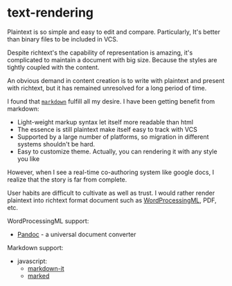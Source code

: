 # text-rendering

Plaintext is so simple and easy to edit and compare. Particularly, It's better than binary files to be included in VCS.

Despite richtext's the capability of representation is amazing, it's complicated to maintain a document with big size. Because the styles are tightly coupled with the content.

An obvious demand in content creation is to write with plaintext and present with richtext, but it has remained unresolved for a long period of time.

I found that [`markdown`](https://datatracker.ietf.org/doc/html/rfc7763) fulfill all my desire. I have been getting benefit from markdown:

- Light-weight markup syntax let itself more readable than html
- The essence is still plaintext make itself easy to track with VCS
- Supported by a large number of platforms, so migration in different systems shouldn't be hard.
- Easy to customize theme. Actually, you can rendering it with any style you like

However, when I see a real-time co-authoring system like google docs, I realize that the story is far from complete.

User habits are difficult to cultivate as well as trust. I would rather render plaintext into richtext format document such as [WordProcessingML](http://officeopenxml.com/anatomyofOOXML.php), PDF, etc.

WordProcessingML support:

- [Pandoc](https://pandoc.org/) - a universal document converter

Markdown support:

* javascript:
  - [markdown-it](https://github.com/markdown-it/markdown-it)
  - [marked](https://github.com/markedjs/marked)
